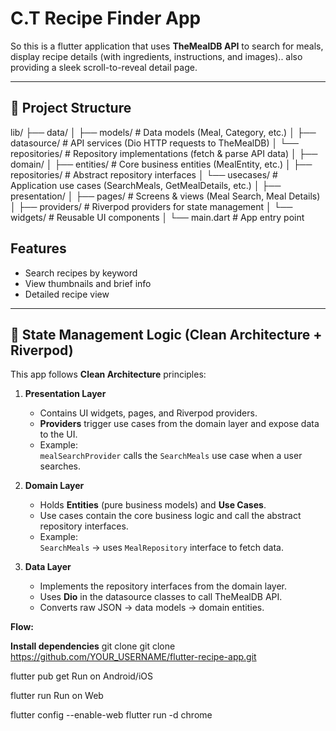 # C.T Recipe Finder App

So this is a flutter application that uses **TheMealDB API** to search for meals, display recipe details (with ingredients, instructions, and images).. also providing a sleek scroll-to-reveal detail page.

---

## 📂 Project Structure
lib/
├── data/
│ ├── models/ # Data models (Meal, Category, etc.)
│ ├── datasource/ # API services (Dio HTTP requests to TheMealDB)
│ └── repositories/ # Repository implementations (fetch & parse API data)
│
├── domain/
│ ├── entities/ # Core business entities (MealEntity, etc.)
│ ├── repositories/ # Abstract repository interfaces
│ └── usecases/ # Application use cases (SearchMeals, GetMealDetails, etc.)
│
├── presentation/
│ ├── pages/ # Screens & views (Meal Search, Meal Details)
│ ├── providers/ # Riverpod providers for state management
│ └── widgets/ # Reusable UI components
│
└── main.dart # App entry point


## Features

- Search recipes by keyword
- View thumbnails and brief info
- Detailed recipe view


---

## 🧠 State Management Logic (Clean Architecture + Riverpod)

This app follows **Clean Architecture** principles:

1. **Presentation Layer**
   - Contains UI widgets, pages, and Riverpod providers.
   - **Providers** trigger use cases from the domain layer and expose data to the UI.
   - Example:  
     `mealSearchProvider` calls the `SearchMeals` use case when a user searches.

2. **Domain Layer**
   - Holds **Entities** (pure business models) and **Use Cases**.
   - Use cases contain the core business logic and call the abstract repository interfaces.
   - Example:  
     `SearchMeals` → uses `MealRepository` interface to fetch data.

3. **Data Layer**
   - Implements the repository interfaces from the domain layer.
   - Uses **Dio** in the datasource classes to call TheMealDB API.
   - Converts raw JSON → data models → domain entities.

**Flow:**


**Install dependencies**
git clone git clone https://github.com/YOUR_USERNAME/flutter-recipe-app.git

flutter pub get
Run on Android/iOS

flutter run
Run on Web

flutter config --enable-web
flutter run -d chrome
